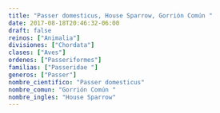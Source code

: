 ```yaml
---
title: "Passer domesticus, House Sparrow, Gorrión Común "
date: 2017-08-18T20:46:32-06:00
draft: false
reinos: ["Animalia"]
divisiones: ["Chordata"]
clases: ["Aves"]
ordenes: ["Passeriformes"]
familias: ["Passeridae "]
generos: ["Passer"]
nombre_cientifico: "Passer domesticus"
nombre_comun: "Gorrión Común "
nombre_ingles: "House Sparrow"
---
```

